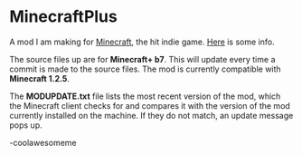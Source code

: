 MinecraftPlus
=============

A mod I am making for [Minecraft](http://minecraft.net), the hit indie game. [Here](http://www.minecraftforum.net/topic/1142468-) is some info.

The source files up are for **Minecraft+ b7**. This will update every time a commit is made to the source files.
The mod is currently compatible with **Minecraft 1.2.5**.

The **MODUPDATE.txt** file lists the most recent version of the mod, which the Minecraft client checks for and compares it with the version of the mod currently installed on the machine. If they do not match, an update message pops up.

-coolawesomeme